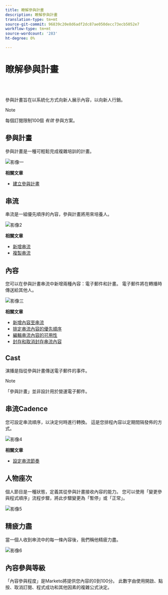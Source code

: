 ```yaml
---
title: 瞭解參與計畫
description: 瞭解參與計畫
translation-type: tm+mt
source-git-commit: 96839c20e8d6adf2dc87ae050decc73ecb5052e7
workflow-type: tm+mt
source-wordcount: '283'
ht-degree: 0%

---
```



# 瞭解參與計畫

<br> 

參與計畫旨在以系統化方式向新人展示內容，以向新人行銷。

>[!NOTE]
>
>每個訂閱限制100個 _有效_ 參與方案。

## 參與計畫

參與計畫是一種可輕鬆完成複雜培訓的計畫。

![影像一](/help/sky/assets/engagement-programs/understanding-engagement-programs/understanding-engagement-programs-1.png)

**相關文章**

* [建立參與計畫](/help/sky/create-an-engagement-program.md)

## 串流

串流是一組優先順序的內容，參與計畫將用來培養人。

![影像2](/help/sky/assets/engagement-programs/understanding-engagement-programs/understanding-engagement-programs-2.png)

**相關文章**

* [新增串流](/help/sky/add-a-stream-to-an-engagement-program.md)
* [複製串流](/help/sky/clone-a-stream.md)

## 內容

您可以在參與計畫串流中新增兩種內容：電子郵件和計畫。 電子郵件將在轉播時傳送給其他人。

![影像三](/help/sky/assets/engagement-programs/understanding-engagement-programs/understanding-engagement-programs-3.png)

**相關文章**

* [新增內容至串流](/help/sky/add-content-to-an-engagement-stream.md)
* [排定串流內容的優先順序](/help/sky/prioritize-stream-content.md)
* [編輯串流內容的可用性](/help/sky/edit-availability-of-stream-content.md)
* [封存和取消封存串流內容](/help/sky/archive-and-unarchive-stream-content.md)

## Cast

演播是指從參與計畫傳送電子郵件的事件。

>[!NOTE]
>
>「參與計畫」並非設計用於營運電子郵件。

## 串流Cadence

您可設定串流順序，以決定何時進行轉換。 這是您排程內容以定期間隔發佈的方式。

![影像4](/help/sky/assets/engagement-programs/understanding-engagement-programs/understanding-engagement-programs-4.png)

**相關文章**

* [設定串流節奏](/help/sky/set-stream-cadence.md)

## 人物座次

個人節目是一種狀態，定義其從參與計畫接收內容的能力。 您可以使用「變更參與程式順序」流程步驟，將此步驟變更為「暫停」或「正常」。

![影像5](/help/sky/assets/engagement-programs/understanding-engagement-programs/understanding-engagement-programs-5.png)

## 精疲力盡

當一個人收到串流中的每一條內容後，我們稱他精疲力盡。

![影像6](/help/sky/assets/engagement-programs/understanding-engagement-programs/understanding-engagement-programs-6.png)

## 內容參與等級

「內容參與程度」是Marketo將提供您內容的0到100分。 此數字由使用開啟、點按、取消訂閱、程式成功和其他因素的複雜公式決定。
